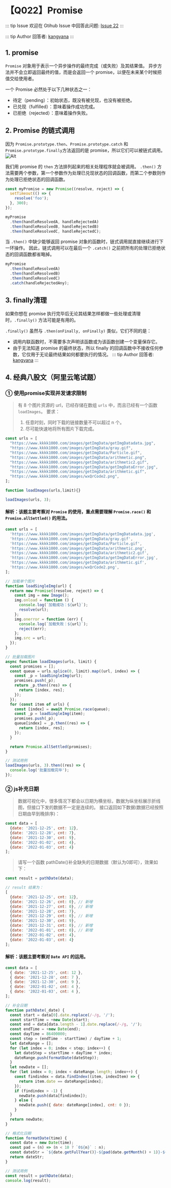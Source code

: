 # 【Q022】Promise


::: tip Issue
欢迎在 Gtihub Issue 中回答此问题: [Issue 22](https://github.com/kangyana/daily-question/issues/22)
:::

::: tip Author
回答者: [kangyana](https://github.com/kangyana)
:::
## 1. promise
`Promise` 对象用于表示一个异步操作的最终完成（或失败）及其结果值。
异步方法并不会立即返回最终的值，而是会返回一个 promise，以便在未来某个时候把值交给使用者。

一个 Promise 必然处于以下几种状态之一：

- 待定（pending）：初始状态，既没有被兑现，也没有被拒绝。
- 已兑现（fulfilled）：意味着操作成功完成。
- 已拒绝（rejected）：意味着操作失败。

## 2. Promise 的链式调用
因为 `Promise.prototype.then`、`Promise.prototype.catch` 和 `Promise.prototype.finally`方法返回的是 promise，所以它们可以被链式调用。
![Alt](https://developer.mozilla.org/en-US/docs/Web/JavaScript/Reference/Global_Objects/Promise/promises.png)

我们用 promise 的 `then` 方法排列起来的相关处理程序就会被调用。
`.then()` 方法需要两个参数，第一个参数作为处理已兑现状态的回调函数，而第二个参数则作为处理已拒绝状态的回调函数。
```javascript
const myPromise = new Promise((resolve, reject) => {
  setTimeout(() => {
    resolve('foo');
  }, 300);
});

myPromise
  .then(handleResolvedA, handleRejectedA)
  .then(handleResolvedB, handleRejectedB)
  .then(handleResolvedC, handleRejectedC);
```

当 `.then()` 中缺少能够返回 promise 对象的函数时，链式调用就直接继续进行下一环操作。
因此，链式调用可以在最后一个 `.catch()` 之前把所有的处理已拒绝状态的回调函数都省略掉。
```javascript
myPromise
  .then(handleResolvedA)
  .then(handleResolvedB)
  .then(handleResolvedC)
  .catch(handleRejectedAny);
```

## 3. finally清理
如果你想在 promise 执行完毕后无论其结果怎样都做一些处理或清理时，`.finally()` 方法可能是有用的。

`.finally()` 虽然与 `.then(onFinally, onFinally)` 类似，它们不同的是：

- 调用内联函数时，不需要多次声明该函数或为该函数创建一个变量保存它。
- 由于无法知道 promise 的最终状态，所以 finally 的回调函数中不接收任何参数，它仅用于无论最终结果如何都要执行的情况。
::: tip Author
回答者: [kangyana](https://github.com/kangyana)
:::
## 4. 经典八股文（阿里云笔试题）
### ① 使用promise实现并发请求限制
> 有 8 个图片资源的 url，已经存储在数组 `urls` 中，而且已经有一个函数 `loadImages`。
> 要求：
> 1. 任意时刻，同时下载的链接数量不可以超过 n 个。
> 2. 尽可能快速地将所有图片下载完成。

```javascript
const urls = [
  "https://www.kkkk1000.com/images/getImgData/getImgDatadata.jpg",
  "https://www.kkkk1000.com/images/getImgData/gray.gif",
  "https://www.kkkk1000.com/images/getImgData/Particle.gif",
  "https://www.kkkk1000.com/images/getImgData/arithmetic.png",
  "https://www.kkkk1000.com/images/getImgData/arithmetic2.gif",
  "https://www.kkkk1000.com/images/getImgData/getImgDataError.jpg",
  "https://www.kkkk1000.com/images/getImgData/arithmetic.gif",
  "https://www.kkkk1000.com/images/wxQrCode2.png",
];

function loadImages(urls,limit){}

loadImages(urls, 3);
```

#### 解析：该题主要考察对 `Promise` 的使用，重点需要理解 `Promise.race()` 和 `Promise.allSettled()` 的用法。
```javascript
const urls = [
  'https://www.kkkk1000.com/images/getImgData/getImgDatadata.jpg',
  'https://www.kkkk1000.com/images/getImgData/gray.gif',
  'https://www.kkkk1000.com/images/getImgData/Particle.gif',
  'https://www.kkkk1000.com/images/getImgData/arithmetic.png',
  'https://www.kkkk1000.com/images/getImgData/arithmetic2.gif',
  'https://www.kkkk1000.com/images/getImgData/getImgDataError.jpg',
  'https://www.kkkk1000.com/images/getImgData/arithmetic.gif',
  'https://www.kkkk1000.com/images/wxQrCode2.png',
];

// 加载单个图片
function loadSingleImg(url) {
  return new Promise((resolve, reject) => {
    const img = new Image();
    img.onload = function () {
      console.log(`加载成功：${url}`);
      resolve(url);
    };
    img.onerror = function (err) {
      console.log(`加载失败：${url}`);
      reject(err);
    };
    img.src = url;
  });
}

// 批量加载图片
async function loadImages(urls, limit) {
  const promises = [];
  const queue = urls.splice(0, limit).map((url, index) => {
    const _p = loadSingleImg(url);
    promises.push(_p);
    return _p.then((res) => {
      return [index, res];
    });
  });
  for (const item of urls) {
    const [index] = await Promise.race(queue);
    const _p = loadSingleImg(item);
    promises.push(_p);
    queue[index] = _p.then((res) => {
      return [index, res];
    });
  }

  return Promise.allSettled(promises);
}

// 测试用例
loadImages(urls, 3).then((res) => {
  console.log('批量加载完毕');
});
```

### ② js补充日期
> 数据可视化中，很多情况下都会以日期为横坐标，数据为纵坐标展示折线图，但接口下发的数据不一定是连续的。
> 接口返回如下数据(数据已经按照日期由早到晚排序)：
```javascript
const data = [
  {date: '2021-12-25', cnt: 12},
  {date: '2021-12-28', cnt: 7},
  {date: '2021-12-30', cnt: 9},
  {date: '2022-01-02', cnt: 4},
  {date: '2022-01-03', cnt: 4}
];
```

> 请写一个函数 pathDate()补全缺失的日期数据（默认为0即可），效果如下：
```javascript
const result = pathDate(data);

// result 结果为：
[
  {date: '2021-12-25', cnt: 12},
  {date: '2021-12-26', cnt: 0}, // 新增
  {date: '2021-12-27', cnt: 0}, // 新增
  {date: '2021-12-28', cnt: 7},
  {date: '2021-12-29', cnt: 0}, // 新增
  {date: '2021-12-30', cnt: 9},
  {date: '2021-12-31', cnt: 0}, // 新增
  {date: '2022-01-01', cnt: 0}, // 新增
  {date: '2022-01-02', cnt: 4},
  {date: '2022-01-03', cnt: 4}
];
```

#### 解析：该题主要考察对 `Date API` 的运用。
```javascript
const data = [
  { date: '2021-12-25', cnt: 12 },
  { date: '2021-12-28', cnt: 7 },
  { date: '2021-12-30', cnt: 9 },
  { date: '2022-01-02', cnt: 4 },
  { date: '2022-01-03', cnt: 4 },
];

// 补全日期
function pathDate(_date) {
  const start = data[0].date.replace(/-/g, '/');
  const startTime = +new Date(start);
  const end = data[data.length - 1].date.replace(/-/g, '/');
  const endTime = +new Date(end);
  const dayTime = 86400000;
  const step = (endTime - startTime) / dayTime + 1;
  let dateRange = [];
  for (let index = 0; index < step; index++) {
    let dateStep = startTime + dayTime * index;
    dateRange.push(formatDate(dateStep));
  }
  let newDate = [];
  for (let index = 0; index < dateRange.length; index++) {
    const findindex = data.findIndex((item, indexItem) => {
      return item.date == dateRange[index];
    });
    if (findindex > -1) {
      newDate.push(data[findindex]);
    } else {
      newDate.push({ date: dateRange[index], cnt: 0 });
    }
  }
  return newDate;
}

// 格式化日期
function formatDate(time) {
  const date = new Date(time);
  const pad = (n) => (n < 10 ? `0${n}` : n);
  const dateStr = `${date.getFullYear()}-${pad(date.getMonth() + 1)}-${pad(date.getDate())}`;
  return dateStr;
}

// 测试用例
const result = pathDate(data);
console.log(result);
```
